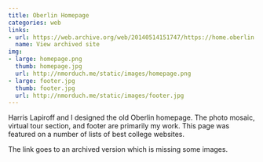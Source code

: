 ```yaml
---
title: Oberlin Homepage
categories: web
links:
- url: https://web.archive.org/web/20140514151747/https://home.oberlin.edu/
  name: View archived site
img:
- large: homepage.png
  thumb: homepage.jpg
  url: http://nmorduch.me/static/images/homepage.png
- large: footer.jpg
  thumb: footer.jpg
  url: http://nmorduch.me/static/images/footer.jpg
---
```


Harris Lapiroff and I designed the old Oberlin homepage. The photo mosaic, virtual tour section, and footer are primarily my work. This page was featured on a number of lists of best college websites.

The link goes to an archived version which is missing some images.
